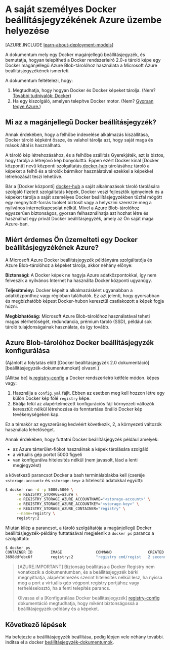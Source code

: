 <properties 
  pageTitle="A saját személyes Docker beállításjegyzékének Azure telepítése |} Microsoft Azure"
  description="Ismerteti, hogyan használhatja a beállításjegyzék Docker tárolni az Azure Blob-tárolóhoz szolgáltatása tároló képeit."
  services="virtual-machines-linux"
  documentationCenter="virtual-machines"
  authors="ahmetalpbalkan"
  editor="squillace"
  manager="timlt"
  tags="azure-service-management,azure-resource-manager" />

<tags
  ms.service="virtual-machines-linux"
  ms.devlang="multiple"
  ms.topic="article"
  ms.tgt_pltfrm="vm-linux"
  ms.workload="infrastructure-services"
  ms.date="09/27/2016" 
  ms.author="ahmetb" />

# <a name="deploying-your-own-private-docker-registry-on-azure"></a>A saját személyes Docker beállításjegyzékének Azure üzembe helyezése

[AZURE.INCLUDE [learn-about-deployment-models](../../includes/learn-about-deployment-models-both-include.md)]



A dokumentum mely egy Docker magánjellegű beállításjegyzék, és bemutatja, hogyan telepítheti a Docker rendszerleíró 2.0-s tároló képe egy Docker magánjellegű Azure Blob-tárolóhoz használata a Microsoft Azure beállításjegyzékének ismerteti.

A dokumentum feltételezi, hogy:

1. Megtudhatja, hogy hogyan Docker és Docker képeket tárolja. (Nem? [További tudnivalók: Docker](https://www.docker.com))
2. Ha egy kiszolgáló, amelyen telepítve Docker motor. (Nem? [Gyorsan tegye Azure.](https://azure.microsoft.com/documentation/templates/docker-simple-on-ubuntu/))


## <a name="what-is-a-private-docker-registry"></a>Mi az a magánjellegű Docker beállításjegyzék?

Annak érdekében, hogy a felhőbe indexelése alkalmazás kiszállítása, Docker tároló képként össze, és valahol tárolja azt, hogy saját maga és mások által is használható. 

A tároló kép létrehozásához, és a felhőbe szállítás Gyerekjáték, azt is biztos, hogy tárolja a létrejövő kép bonyolulttá. Éppen ezért Docker kínál [Docker központi] nevű központi szolgáltatás[ docker-hub] tárolásához tároló a képeket a felhő és a tárolók bármikor használatával ezekkel a képekkel létrehozását teszi lehetővé.

Bár a [Docker központi] [ docker-hub] a saját alkalmazások tároló tárolására szolgáló fizetett szolgáltatás képek, Docker veszi fejlesztők igényeinek és a képeket tárolja a saját személyes Docker beállításjegyzékben tűzfal mögött egy megnyitott-forrás toolset biztosít vagy a helyszíni szerezze meg a nyilvános internetkapcsolat nélkül.
Mivel a Azure Blob-tárolóhoz egyszerűen biztonságos, gyorsan felhasználhatja azt hozhat létre és használhat egy privát Docker beállításjegyzék, amely az Ön saját maga Azure-ban.

## <a name="why-should-you-host-a-docker-registry-on-azure"></a>Miért érdemes Ön üzemelteti egy Docker beállításjegyzékének Azure?

A Microsoft Azure Docker beállításjegyzék példányára szolgáltatója és Azure Blob-tárolóhoz a képeket tárolja, akkor néhány előnye:

**Biztonsági:** A Docker képek ne hagyja Azure adatközpontokkal, így nem felveszik a nyilvános Internet ha használta Docker központi ugyanúgy.
  
**Teljesítmény:** Docker képeit a alkalmazásként ugyanabban a adatközponthoz vagy régióban találhatók. Ez azt jelenti, hogy gyorsabban és megbízhatóbb képest Docker-hubon keresztül csatlakozott a képek fogja húzni.

**Megbízhatóság:** Microsoft Azure Blob-tárolóhoz használatával teheti magas elérhetőségét, redundancia, prémium tároló (SSD), például sok tároló tulajdonságainak használata, és így tovább.

## <a name="configuring-docker-registry-to-use-azure-blob-storage"></a>Azure Blob-tárolóhoz Docker beállításjegyzék konfigurálása

(Ajánlott a folytatás előtt [Docker beállításjegyzék 2.0 dokumentáció][beállításjegyzék-dokumentumokat] olvasni.)

[Állítsa be] is[ registry-config] a Docker rendszerleíró kétféle módon.
képes vagy:

1. Használja a `config.yml` fájlt. Ebben az esetben meg kell hozzon létre egy külön Docker kép fölé `registry` képe.
2. Bírálja felül az alapértelmezett konfigurációs fájl környezeti változók keresztül: nélkül létrehozása és fenntartása önálló Docker kép tevékenységeken kap.

Ez a témakör az egyszerűség kedvéért következik, 2, a környezeti változók használata lehetőséget.

Annak érdekében, hogy futtatni Docker beállításjegyzék például amelyek:

* az Azure tárterület-fiókot használnak a képek tárolására szolgáló
* a virtuális gép portot 5000 figyeli
* van konfigurálva hitelesítés nélkül (nem javasolt, lásd a lenti megjegyzést)

a következő parancsot Docker a bash terminálablakba kell (cseréje `<storage-account>` és `<storage-key>` a hitelesítő adatokkal együtt):

```sh
$ docker run -d -p 5000:5000 \
     -e REGISTRY_STORAGE=azure \
     -e REGISTRY_STORAGE_AZURE_ACCOUNTNAME="<storage-account>" \
     -e REGISTRY_STORAGE_AZURE_ACCOUNTKEY="<storage-key>" \
     -e REGISTRY_STORAGE_AZURE_CONTAINER="registry" \
     --name=registry \
     registry:2
```

Miután kilép a parancsot, a tároló szolgáltatója a magánjellegű Docker beállításjegyzék-példány futtatásával megjelenik a `docker ps` parancs a szolgáltató:

```sh
$ docker ps
CONTAINER ID        IMAGE               COMMAND                CREATED             STATUS              PORTS                    NAMES
3698ddfebc6f        registry:2          "registry cmd/regist   2 seconds ago       Up 1 seconds        0.0.0.0:5000->5000/tcp   registry
```

> [AZURE.IMPORTANT] Biztonság beállítása a Docker Registry nem vonatkozik a dokumentumban, és a beállításjegyzék bárki megnyithatja, alapértelmezés szerint hitelesítés nélkül lesz, ha nyissa meg a port a virtuális gép végpont registry portjához vagy terheléselosztó, ha a fenti telepítés parancs.
>
> Olvassa el a [Konfigurálása Docker beállításjegyzék] [ registry-config] dokumentáció megtudhatja, hogy miként biztonságossá a beállításjegyzék-példány és a képeket.

## <a name="next-steps"></a>Következő lépések

Ha befejezte a beállításjegyzék beállítása, pedig lépjen vele néhány további. Indítsa el a docker [beállításjegyzék-dokumentumok]. 

[docker-hub]: https://hub.docker.com/
[registry]: https://github.com/docker/distribution
[beállításjegyzék-dokumentumok]: http://docs.docker.com/registry/
[registry-config]: http://docs.docker.com/registry/configuration/
 
